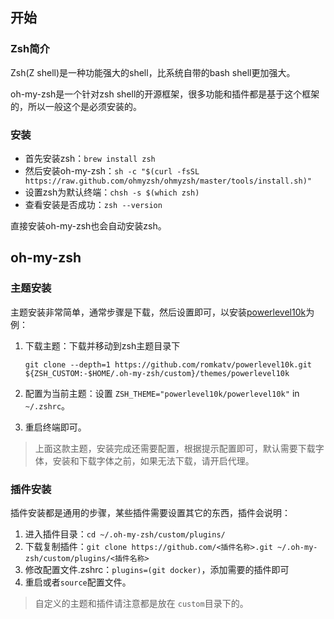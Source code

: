## 开始

### Zsh简介

Zsh(Z shell)是一种功能强大的shell，比系统自带的bash shell更加强大。

oh-my-zsh是一个针对zsh shell的开源框架，很多功能和插件都是基于这个框架的，所以一般这个是必须安装的。

### 安装

- 首先安装zsh：`brew install zsh`
- 然后安装oh-my-zsh：`sh -c "$(curl -fsSL https://raw.github.com/ohmyzsh/ohmyzsh/master/tools/install.sh)"`
- 设置zsh为默认终端：`chsh -s $(which zsh)`
- 查看安装是否成功：`zsh --version`

直接安装oh-my-zsh也会自动安装zsh。

## oh-my-zsh

### 主题安装

主题安装非常简单，通常步骤是下载，然后设置即可，以安装[powerlevel10k](https://github.com/romkatv/powerlevel10k)为例：

1. 下载主题：下载并移动到zsh主题目录下

   ```shell
   git clone --depth=1 https://github.com/romkatv/powerlevel10k.git ${ZSH_CUSTOM:-$HOME/.oh-my-zsh/custom}/themes/powerlevel10k
   ```

2. 配置为当前主题：设置 `ZSH_THEME="powerlevel10k/powerlevel10k"` in `~/.zshrc`。

3. 重启终端即可。

> 上面这款主题，安装完成还需要配置，根据提示配置即可，默认需要下载字体，安装和下载字体之前，如果无法下载，请开启代理。

### 插件安装

插件安装都是通用的步骤，某些插件需要设置其它的东西，插件会说明：

1. 进入插件目录：`cd ~/.oh-my-zsh/custom/plugins/`
2. 下载复制插件：`git clone https://github.com/<插件名称>.git ~/.oh-my-zsh/custom/plugins/<插件名称>`
3. 修改配置文件.zshrc：`plugins=(git docker)`，添加需要的插件即可
4. 重启或者`source`配置文件。

> 自定义的主题和插件请注意都是放在 `custom`目录下的。